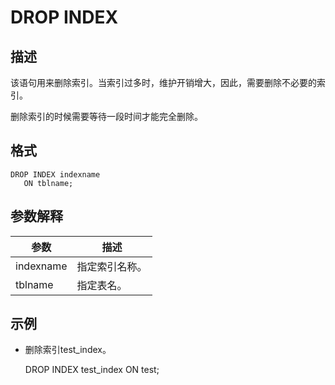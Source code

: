 DROP INDEX 
===============================



描述 
-----------

该语句用来删除索引。当索引过多时，维护开销增大，因此，需要删除不必要的索引。

删除索引的时候需要等待一段时间才能完全删除。

格式 
-----------

    DROP INDEX indexname 
       ON tblname;



参数解释 
-------------



|  **参数**   | **描述**  |
|-----------|---------|
| indexname | 指定索引名称。 |
| tblname   | 指定表名。   |



示例 
-----------

* 删除索引test_index。




    DROP INDEX test_index ON test;



